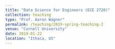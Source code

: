 ```yaml
---
title: "Data Science for Engineers (ECE 2720)"
collection: teaching
type: "Prof. Aaron Wagner"
permalink: /teaching/2019-spring-teaching-2
venue: "Cornell University"
date: 2019-01-22
location: "Ithaca, US"
---
```

